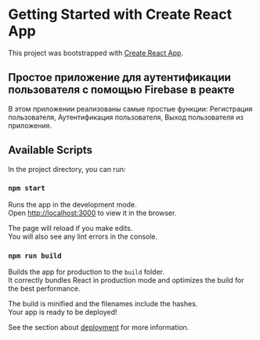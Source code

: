# Getting Started with Create React App

This project was bootstrapped with [Create React App](https://github.com/facebook/create-react-app).

## Простое приложение для аутентификации пользователя с помощью Firebase в реакте

В этом приложении реализованы самые простые функции: Регистрация пользователя, Аутентификация пользователя, Выход пользователя из приложения.

## Available Scripts

In the project directory, you can run:

### `npm start`

Runs the app in the development mode.\
Open [http://localhost:3000](http://localhost:3000) to view it in the browser.

The page will reload if you make edits.\
You will also see any lint errors in the console.

### `npm run build`

Builds the app for production to the `build` folder.\
It correctly bundles React in production mode and optimizes the build for the best performance.

The build is minified and the filenames include the hashes.\
Your app is ready to be deployed!

See the section about [deployment](https://facebook.github.io/create-react-app/docs/deployment) for more information.
